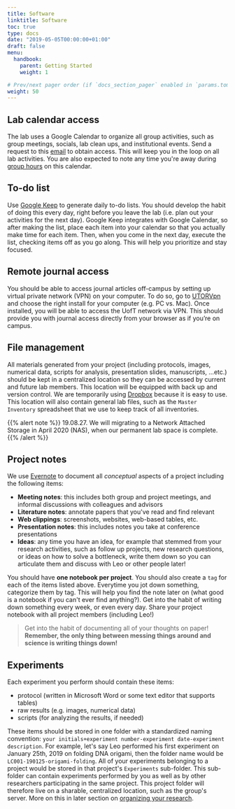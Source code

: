 ```yaml
---
title: Software
linktitle: Software
toc: true
type: docs
date: "2019-05-05T00:00:00+01:00"
draft: false
menu: 
  handbook:
    parent: Getting Started
    weight: 1

# Prev/next pager order (if `docs_section_pager` enabled in `params.toml`)
weight: 50
---
```



## Lab calendar access

The lab uses a Google Calendar to organize all group activities, such as group meetings, socials, lab clean ups, and institutional events. Send a request to this [email](lytchoulab@gmail.com) to obtain access. This will keep you in the loop on all lab activities. You are also expected to note any time you're away during [group hours](/handbook/hours#grouphours) on this calendar.

## To-do list

Use [Google Keep](https://keep.google.com) to generate daily to-do lists. You should develop the habit of doing this every day, right before you leave the lab (i.e. plan out your activities for the next day). Google Keep integrates with Google Calendar, so after making the list, place each item into your calendar so that you actually make time for each item. Then, when you come in the next day, execute the list, checking items off as you go along. This will help you prioritize and stay focused. 

## Remote journal access

You should be able to access journal articles off-campus by setting up virtual private network (VPN) on your computer. To do so, go to [UTORVpn](http://vpn.utoronto.ca/) and choose the right install for your computer (e.g. PC vs. Mac). Once installed, you will be able to access the UofT network via VPN. This should provide you with journal access directly from your browser as if you’re on campus.

## File management

All materials generated from your project (including protocols, images, numerical data, scripts for analysis, presentation slides, manuscripts, ...etc.) should be kept in a centralized location so they can be accessed by current and future lab members. This location will be equipped with back up and version control. We are temporarily using [Dropbox](https://www.dropbox.com/h) because it is easy to use. This location will also contain general lab files, such as the `Master Inventory` spreadsheet that we use to keep track of all inventories.

{{% alert note %}}
19.08.27. We will migrating to a Network Attached Storage in April 2020 (NAS), when our permanent lab space is complete.
{{% /alert %}}


## Project notes

We use [Evernote](https://evernote.com/) to document all *conceptual* aspects of a project including the following items:

- **Meeting notes**: this includes both group and project meetings, and informal discussions with colleagues and advisors
- **Literature notes**: annotate papers that you've read and find relevant
- **Web clippings**: screenshots, websites, web-based tables, etc.
- **Presentation notes**: this includes notes you take at conference presentations
- **Ideas**: any time you have an idea, for example that stemmed from your research activities, such as follow up projects, new research questions, or ideas on how to solve a bottleneck, write them down so you can articulate them and discuss with Leo or other people later!

You should have **one notebook per project**. You should also create a `tag` for each of the items listed above. Everytime you jot down something, categorize them by tag. This will help you find the note later on (what good is a notebook if you can't ever find anything?). Get into the habit of writing down something every week, or even every day. Share your project notebook with all project members (including Leo!)

> Get into the habit of documenting all of your thoughts on paper! **Remember, the only thing between messing things around and science is writing things down!**


## Experiments

Each experiment you perform should contain these items:

- protocol (written in Microsoft Word or some text editor that supports tables)
- raw results (e.g. images, numerical data)
- scripts (for analyzing the results, if needed)

These items should be stored in one folder with a standardized naming convention: `your initials+experiment number-experiment date-experiment description`. For example, let's say Leo performed his first experiment on January 25th, 2019 on folding DNA origami, then the folder name would be `LC001-190125-origami-folding`. All of your experiments belonging to a project would be stored in that project's `Experiments` sub-folder. This sub-folder can contain experiments performed by you as well as by other researchers participating in the same project. This project folder will therefore live on a sharable, centralized location, such as the group's server. More on this in later section on [organizing your research](/handbook/whatisresearch).